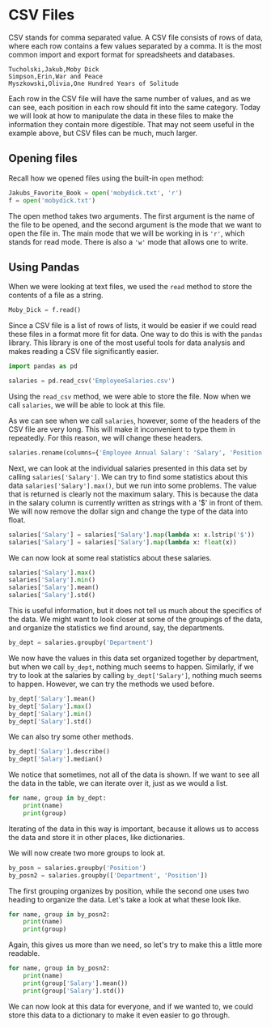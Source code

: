 # CSV Files
CSV stands for comma separated value.  A CSV file consists of rows of data, where each row 
contains a few values separated by a comma. It is the most common import and export format
 for spreadsheets and databases.  
 
 ```CSV
 Tucholski,Jakub,Moby Dick
 Simpson,Erin,War and Peace
 Myszkowski,Olivia,One Hundred Years of Solitude
 ```
Each row in the CSV file will have the same number of values, and as we can see, each
position in each row should fit into the same category.  Today we will look at how to manipulate
the data in these files to make the information they contain more digestible.  That may not seem
useful in the example above, but CSV files can be much, much larger.


## Opening files
Recall how we opened files using the built-in `open` method:

```python
Jakubs_Favorite_Book = open('mobydick.txt', 'r')
f = open('mobydick.txt')
```
The open method takes two arguments.  The first argument is the name of the file to be opened, and the second argument is the mode
 that we want to open the file in.  The main mode that we will be working in is `'r'`, which stands for read mode. There is also a
  `'w'` mode that allows one to write. 

## Using Pandas
When we were looking at text files, we used the `read` method to store the contents of a 
file as a string.

```python
Moby_Dick = f.read()
```

Since a CSV file is a list of rows of lists, it would be easier if we could read these files
in a format more fit for data.  One way to do this is with the `pandas` library.  This library is one of the most useful tools
for data analysis and makes reading a CSV file significantly easier.

```python
import pandas as pd

salaries = pd.read_csv('EmployeeSalaries.csv')
```

Using the `read_csv` method, we were able to store the file.  Now when we call `salaries`, we will 
be able to look at this file.

As we can see when we call `salaries`, however, some of the headers of the CSV file are very long.
This will make it inconvenient to type them in repeatedly.  For this reason, we will change these 
headers.

```python
salaries.rename(columns={'Employee Annual Salary': 'Salary', 'Position Title': 'Position'}, inplace=True)
```

Next, we can look at the individual salaries presented in this data set by calling `salaries['Salary']`.
We can try to find some statistics about this data `salaries['Salary'].max()`, but we run into some problems.
The value that is returned is clearly not the maximum salary.  This is because the data in the salary column
is currently written as strings with a '$' in front of them.  We will now remove the dollar sign and change the
type of the data into float.

```python
salaries['Salary'] = salaries['Salary'].map(lambda x: x.lstrip('$'))
salaries['Salary'] = salaries['Salary'].map(lambda x: float(x))
```
We can now look at some real statistics about these salaries.

```python
salaries['Salary'].max()
salaries['Salary'].min()
salaries['Salary'].mean()
salaries['Salary'].std()
```

This is useful information, but it does not tell us much about the specifics of the data.  We might want to
look closer at some of the groupings of the data, and organize the statistics we find around, say, the departments.

```python
by_dept = salaries.groupby('Department')
```

We now have the values in this data set organized together by department, but when we call `by_dept`, nothing
much seems to happen.  Similarly, if we try to look at the salaries by calling `by_dept['Salary']`, nothing much
seems to happen.  However, we can try the methods we used before.

```python
by_dept['Salary'].mean()
by_dept['Salary'].max()
by_dept['Salary'].min()
by_dept['Salary'].std()
```

We can also try some other methods.

```python
by_dept['Salary'].describe()
by_dept['Salary'].median()
```
We notice that sometimes, not all of the data is shown.  If we want to see all the data in the table, 
we can iterate over it, just as we would a list.
```python
for name, group in by_dept:
    print(name)
    print(group)
```

Iterating of the data in this way is important, because it allows us to access the data and store it in
other places, like dictionaries.

We will now create two more groups to look at.

```python
by_posn = salaries.groupby('Position')
by_posn2 = salaries.groupby(['Department', 'Position'])
```

The first grouping organizes by position, while the second one uses two heading to organize the data.  Let's
take a look at what these look like.

```python
for name, group in by_posn2:
	print(name)
	print(group)
```

Again, this gives us more than we need, so let's try to make this a little more readable.

```python
for name, group in by_posn2:
    print(name)
    print(group['Salary'].mean())
    print(group['Salary'].std())
```

We can now look at this data for everyone, and if we wanted to, we could store this data to a dictionary
to make it even easier to go through.